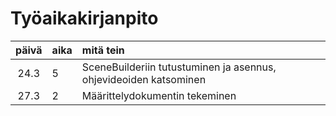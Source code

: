 # Työaikakirjanpito #
 | päivä | aika | mitä tein  |
| :----:|:-----| :-----|
| 24.3  | 5    | SceneBuilderiin tutustuminen ja asennus, ohjevideoiden katsominen |
| 27.3  | 2    | Määrittelydokumentin tekeminen |
